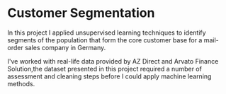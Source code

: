 # Customer Segmentation
In this project I applied unsupervised learning techniques to identify segments of the population that form the core customer base for a mail-order sales company in Germany.

I've worked with real-life data provided by AZ Direct and Arvato Finance Solution,the dataset presented in this project required a number of assessment and cleaning steps before I could apply machine learning methods.
